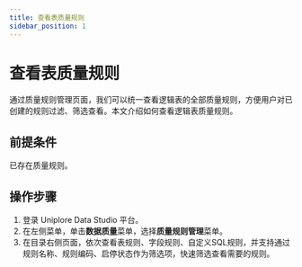 ```yaml
---
title: 查看表质量规则
sidebar_position: 1
---
```


# 查看表质量规则
通过质量规则管理页面，我们可以统一查看逻辑表的全部质量规则，方便用户对已创建的规则过滤、筛选查看。本文介绍如何查看逻辑表质量规则。


## 前提条件
已存在质量规则。

## 操作步骤
1. 登录 Uniplore Data Studio 平台。
2. 在左侧菜单，单击**数据质量**菜单，选择**质量规则管理**菜单。
3. 在目录右侧页面，依次查看表规则、字段规则、自定义SQL规则，并支持通过规则名称、规则编码、启停状态作为筛选项，快速筛选查看需要的规则。